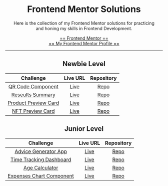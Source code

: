 <div align="center">

# Frontend Mentor Solutions

Here is the collection of my Frontend Mentor solutions for practicing<br>and honing my skills in Frontend Development.

[== Frontend Mentor ==](https://www.frontendmentor.io/home)<br>
[== My Frontend Mentor Profile ==](https://www.frontendmentor.io/profile/Lemon1903)

---

## Newbie Level

|                                                 Challenge                                                  |                                              Live URL                                               |                                                    Repository                                                    |
| :--------------------------------------------------------------------------------------------------------: | :-------------------------------------------------------------------------------------------------: | :--------------------------------------------------------------------------------------------------------------: |
|         [QR Code Component](https://www.frontendmentor.io/challenges/qr-code-component-iux_sIO_H)          |       [Live](https://lemon1903.github.io/Frontend-Mentor-Solutions/Newbie/qr_code_component)        |       [Repo](https://github.com/Lemon1903/Frontend-Mentor-Solutions/tree/master/Newbie/qr_code_component)        |
|     [Reseults Summary](https://www.frontendmentor.io/challenges/results-summary-component-CE_K6s0maV)      |   [Live](https://lemon1903.github.io/Frontend-Mentor-Solutions/Newbie/results_summary_component)    |   [Repo](https://github.com/Lemon1903/Frontend-Mentor-Solutions/tree/master/Newbie/results_summary_component)    |
| [Product Preview Card](https://www.frontendmentor.io/challenges/product-preview-card-component-GO7UmttRfa) | [Live](https://lemon1903.github.io/Frontend-Mentor-Solutions/Newbie/product_preview_card_component) | [Repo](https://github.com/Lemon1903/Frontend-Mentor-Solutions/tree/master/Newbie/product_preview_card_component) |
|     [NFT Preview Card](https://www.frontendmentor.io/challenges/nft-preview-card-component-SbdUL_w0U)      |   [Live](https://lemon1903.github.io/Frontend-Mentor-Solutions/Newbie/nft_preview_card_component)   |   [Repo](https://github.com/Lemon1903/Frontend-Mentor-Solutions/tree/master/Newbie/nft_preview_card_component)   |

## Junior Level

|                                                Challenge                                                 |                                           Live URL                                            |                                                 Repository                                                 |
| :------------------------------------------------------------------------------------------------------: | :-------------------------------------------------------------------------------------------: | :--------------------------------------------------------------------------------------------------------: |
|     [Advice Generator App](https://www.frontendmentor.io/challenges/advice-generator-app-QdUG-13db)      |   [Live](https://adviceforyou.herokuapp.com/)   |   [Repo](https://github.com/Lemon1903/Frontend-Mentor-Solutions/tree/master/Junior/advice_generator_app)   |
|  [Time Tracking Dashboard](https://www.frontendmentor.io/challenges/time-tracking-dashboard-UIQ7167Jw)   | [Live](https://lemon1903.github.io/Frontend-Mentor-Solutions/Junior/time_tracking_dashboard)  | [Repo](https://github.com/Lemon1903/Frontend-Mentor-Solutions/tree/master/Junior/time_tracking_dashboard)  |
|         [Age Calculator](https://www.frontendmentor.io/challenges/age-calculator-app-dF9DFFpj-Q)         |    [Live](https://lemon1903.github.io/Frontend-Mentor-Solutions/Junior/age_calculator_app)    |    [Repo](https://github.com/Lemon1903/Frontend-Mentor-Solutions/tree/master/Junior/age_calculator_app)    |
| [Expenses Chart Component](https://www.frontendmentor.io/challenges/expenses-chart-component-e7yJBUdjwt) | [Live](https://lemon1903.github.io/Frontend-Mentor-Solutions/Junior/expenses_chart_component) | [Repo](https://github.com/Lemon1903/Frontend-Mentor-Solutions/tree/master/Junior/expenses_chart_component) |

</div>
